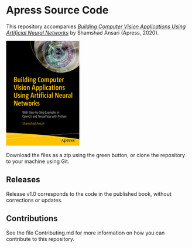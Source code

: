 # Apress Source Code

This repository accompanies [*Building Computer Vision Applications Using Artificial Neural Networks*](https://www.apress.com/9781484258866) by Shamshad Ansari (Apress, 2020).

[comment]: #cover
![Cover image](9781484258866.jpg)

Download the files as a zip using the green button, or clone the repository to your machine using Git.

## Releases

Release v1.0 corresponds to the code in the published book, without corrections or updates.

## Contributions

See the file Contributing.md for more information on how you can contribute to this repository.